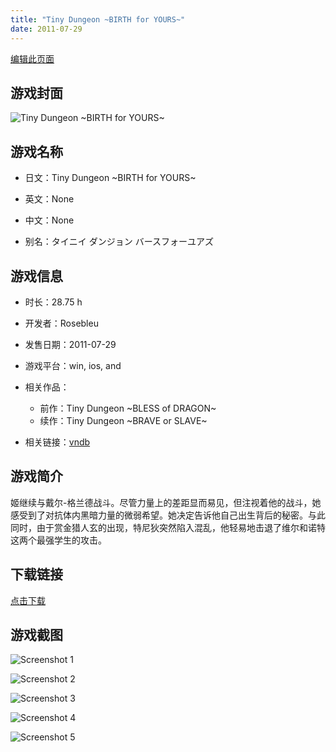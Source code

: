 ```yaml
---
title: "Tiny Dungeon ~BIRTH for YOURS~"
date: 2011-07-29
---
```

[编辑此页面](https://github.com/ACG-3/ADV3-source/blob/main/source/_posts/Tiny%20Dungeon%20~BIRTH%20for%20YOURS~.md)

## 游戏封面

![Tiny Dungeon ~BIRTH for YOURS~](https%3A//pan.timero.xyz/onedrive/img_lib_001/Tiny%20Dungeon%20~BIRTH%20for%20YOURS~_cover.avif)


## 游戏名称

- 日文：Tiny Dungeon ~BIRTH for YOURS~
- 英文：None
- 中文：None

- 别名：タイニイ ダンジョン バースフォーユアズ


## 游戏信息

- 时长：28.75 h
- 开发者：Rosebleu
- 发售日期：2011-07-29
- 游戏平台：win, ios, and
- 相关作品：
   - 前作：Tiny Dungeon ~BLESS of DRAGON~
   - 续作：Tiny Dungeon ~BRAVE or SLAVE~

- 相关链接：[vndb](https://vndb.org/v7065)


## 游戏简介

姬继续与戴尔-格兰德战斗。尽管力量上的差距显而易见，但注视着他的战斗，她感受到了对抗体内黑暗力量的微弱希望。她决定告诉他自己出生背后的秘密。与此同时，由于赏金猎人玄的出现，特尼狄突然陷入混乱，他轻易地击退了维尔和诺特这两个最强学生的攻击。




## 下载链接

[点击下载](https://pan.timero.xyz/onedrive/adv_lib_001/Tiny%20Dungeon%20~BIRTH%20for%20YOURS~)


## 游戏截图


![Screenshot 1](https%3A//pan.timero.xyz/onedrive/img_lib_001/Tiny%20Dungeon%20~BIRTH%20for%20YOURS~_Screenshot_1.avif)

![Screenshot 2](https%3A//pan.timero.xyz/onedrive/img_lib_001/Tiny%20Dungeon%20~BIRTH%20for%20YOURS~_Screenshot_2.avif)

![Screenshot 3](https%3A//pan.timero.xyz/onedrive/img_lib_001/Tiny%20Dungeon%20~BIRTH%20for%20YOURS~_Screenshot_3.avif)

![Screenshot 4](https%3A//pan.timero.xyz/onedrive/img_lib_001/Tiny%20Dungeon%20~BIRTH%20for%20YOURS~_Screenshot_4.avif)

![Screenshot 5](https%3A//pan.timero.xyz/onedrive/img_lib_001/Tiny%20Dungeon%20~BIRTH%20for%20YOURS~_Screenshot_5.avif)


